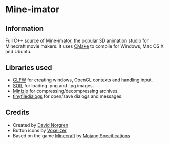 # Mine-imator


## Information ##

  Full C++ source of [Mine-imator](http://www.stuffbydavid.com/mineimator), the popular 3D animation studio for Minecraft movie makers.
  It uses [CMake](http://www.cmake.org) to compile for Windows, Mac OS X and Ubuntu.


## Libraries used ##

  - [GLFW](http://www.glfw.org) for creating windows, OpenGL contexts and handling input.
  - [SOIL](http://www.lonesock.net/soil.html) for loading .png and .jpg images.
  - [Minizip](http://www.winimage.com/zLibDll/minizip.html) for compressing/decompressing archives.
  - [tinyfiledialogs](http://sourceforge.net/projects/tinyfiledialogs/) for open/save dialogs and messages.
    
	
## Credits ##

  - Created by [David Norgren](http://www.stuffbydavid.com)
  - Button icons by [Voxelizer](http://www.mineimatorforums.com/index.php?/user/20285-voxelizer/)
  - Based on the game [Minecraft](http://www.minecraft.net) by [Mojang Specifications](http://www.mojang.com)
    
